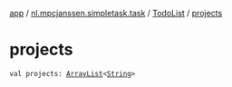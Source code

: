 [app](../../index.md) / [nl.mpcjanssen.simpletask.task](../index.md) / [TodoList](index.md) / [projects](.)

# projects

`val projects: `[`ArrayList`](http://docs.oracle.com/javase/6/docs/api/java/util/ArrayList.html)`<`[`String`](https://kotlinlang.org/api/latest/jvm/stdlib/kotlin/-string/index.html)`>`